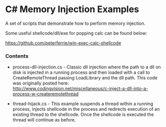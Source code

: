 # C# Memory Injection Examples

A set of scripts that demonstrate how to perform memory injection.

Some useful shellcode/dll/exe for popping calc can be found below:

https://github.com/peterferrie/win-exec-calc-shellcode

### Contents

- process-dll-injection.cs - Classic dll injection where the path to a dll on disk is injected in a running process and then loaded with a call to CreateRemoteThread passing LoadLibrary and the dll path. This code was originally posted here: http://www.codingvision.net/miscellaneous/c-inject-a-dll-into-a-process-w-createremotethread

- thread-hijack.cs - This example suspends a thread within a running process, injects shellcode in the process and redirects execution of an existing thread to the shellcode. Once the shellcode is executed the thread will continue as before.
